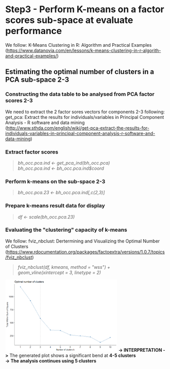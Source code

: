 # Step3 - Perform K-means on a factor scores sub-space at evaluate performance

We follow: K-Means Clustering in R: Algorithm and Practical Examples (https://www.datanovia.com/en/lessons/k-means-clustering-in-r-algorith-and-practical-examples/)

## Estimating the optimal number of clusters in a PCA sub-space 2-3

### Constructing the data table to be analysed from PCA factor scores 2-3

We need to extract the 2 factor sores vectors for components 2-3
following:  get_pca: Extract the results for individuals/variables in Principal Component Analysis - R software and data mining (http://www.sthda.com/english/wiki/get-pca-extract-the-results-for-individuals-variables-in-principal-component-analysis-r-software-and-data-mining)

### Extract factor scores
> <em>bh_occ.pca.ind <- get_pca_ind(bh_occ.pca)</em><br>
> <em>bh_occ.pca.ind <- bh_occ.pca.ind$coord<br>
</em>

### Perform k-means on the sub-space 2-3
> <em>bh_occ.pca.23 <- bh_occ.pca.ind[,c(2,3)]</em>

### Prepare k-means result data for display
> <em>df <- scale(bh_occ.pca.23)</em>

### Evaluating the "clustering" capacity of k-means
We follow: fviz_nbclust: Dertermining and Visualizing the Optimal Number of Clusters (https://www.rdocumentation.org/packages/factoextra/versions/1.0.7/topics/fviz_nbclust)

> <em>fviz_nbclust(df, kmeans, method = "wss") +<br>
geom_vline(xintercept = 3, linetype = 2)<br>
</em>

<img src="BHP-25-May-2021_Kmeans_nbrclust.png" alt="drawing" width="70%"/>
<strong>-> INTERPRETATION -></strong> The generated plot shows a significant bend at <strong>4-5 clusters</strong><br>
<strong>-> The analysis continues using 5 clusters</strong>
